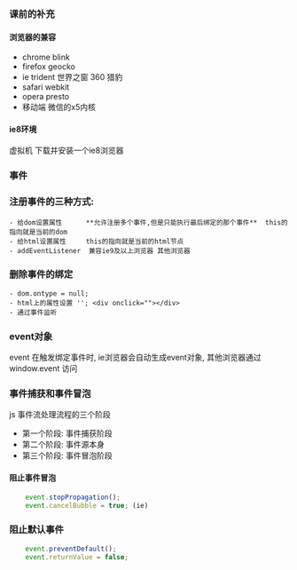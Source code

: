 ### 课前的补充

#### 浏览器的兼容
- chrome    blink
- firefox   geocko
- ie        trident  世界之窗 360 猎豹
- safari    webkit
- opera     presto
- 移动端  微信的x5内核

#### ie8环境
虚拟机 下载并安装一个ie8浏览器


### 事件
### 注册事件的三种方式:
    - 给dom设置属性      **允许注册多个事件,但是只能执行最后绑定的那个事件**  this的指向就是当前的dom
    - 给html设置属性     this的指向就是当前的html节点
    - addEventListener  兼容ie9及以上浏览器 其他浏览器

### 删除事件的绑定
    - dom.ontype = null;
    - html上的属性设置 ''; <div onclick=""></div>
    - 通过事件监听

### event对象
event 在触发绑定事件时, ie浏览器会自动生成event对象, 其他浏览器通过 window.event 访问

### 事件捕获和事件冒泡
js 事件流处理流程的三个阶段
- 第一个阶段: 事件捕获阶段
- 第二个阶段: 事件源本身
- 第三个阶段: 事件冒泡阶段

#### 阻止事件冒泡
```js
    event.stopPropagation();
    event.cancelBubble = true; (ie)
```

### 阻止默认事件
```js
    event.preventDefault();
    event.returnValue = false;
```
